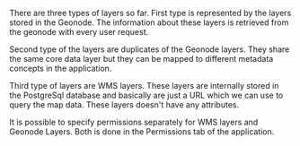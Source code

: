 There are three types of layers so far. First type is represented by the layers stored in the Geonode. The information about these layers is retrieved from the geonode with every user request.
 
Second type of the layers are duplicates of the Geonode layers. They share the same core data layer but they can be mapped to different metadata concepts in the application. 
 
Third type of layers are WMS layers. These layers are internally stored in the PostgreSql database and basically are just a URL which we can use to query the map data. These layers doesn't have any attributes. 
  
It is possible to specify permissions separately for WMS layers and Geonode Layers. Both is done in the Permissions tab of the application.  